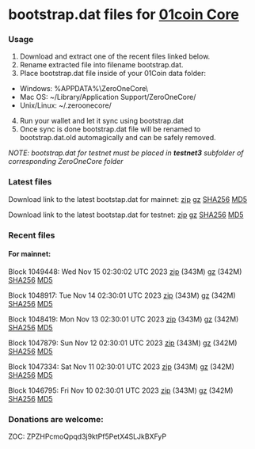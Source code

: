 # bootstrap.dat files for [01coin Core](https://01coin.io)

### Usage

1. Download and extract one of the recent files linked below.
2. Rename extracted file into filename bootstrap.dat.
3. Place bootstrap.dat file inside of your 01Coin data folder:
 - Windows: %APPDATA%\ZeroOneCore\
 - Mac OS: ~/Library/Application Support/ZeroOneCore/
 - Unix/Linux: ~/.zeroonecore/
4. Run your wallet and let it sync using bootstrap.dat
5. Once sync is done bootstrap.dat file will be renamed to bootstrap.dat.old automagically and can be safely removed.

_NOTE: bootstrap.dat for testnet must be placed in **testnet3** subfolder of corresponding ZeroOneCore folder_

### Latest files
Download link to the latest bootstap.dat for mainnet: [zip](https://files.01coin.io/mainnet/bootstrap.dat.zip) [gz](https://files.01coin.io/mainnet/bootstrap.dat.tar.gz) [SHA256](https://files.01coin.io/mainnet/sha256.txt) [MD5](https://files.01coin.io/mainnet/md5.txt)

Download link to the latest bootstap.dat for testnet: [zip](https://files.01coin.io/testnet/bootstrap.dat.zip) [gz](https://files.01coin.io/testnet/bootstrap.dat.tar.gz) [SHA256](https://files.01coin.io/testnet/sha256.txt) [MD5](https://files.01coin.io/testnet/md5.txt)

### Recent files

#### For mainnet:

Block 1049448: Wed Nov 15 02:30:02 UTC 2023 [zip](https://files.01coin.io/mainnet/2023-11-15/bootstrap.dat.zip) (343M) [gz](https://files.01coin.io/mainnet/2023-11-15/bootstrap.dat.tar.gz) (342M) [SHA256](https://files.01coin.io/mainnet/2023-11-15/sha256.txt) [MD5](https://files.01coin.io/mainnet/2023-11-15/md5.txt)

Block 1048917: Tue Nov 14 02:30:01 UTC 2023 [zip](https://files.01coin.io/mainnet/2023-11-14/bootstrap.dat.zip) (343M) [gz](https://files.01coin.io/mainnet/2023-11-14/bootstrap.dat.tar.gz) (342M) [SHA256](https://files.01coin.io/mainnet/2023-11-14/sha256.txt) [MD5](https://files.01coin.io/mainnet/2023-11-14/md5.txt)

Block 1048419: Mon Nov 13 02:30:01 UTC 2023 [zip](https://files.01coin.io/mainnet/2023-11-13/bootstrap.dat.zip) (343M) [gz](https://files.01coin.io/mainnet/2023-11-13/bootstrap.dat.tar.gz) (342M) [SHA256](https://files.01coin.io/mainnet/2023-11-13/sha256.txt) [MD5](https://files.01coin.io/mainnet/2023-11-13/md5.txt)

Block 1047879: Sun Nov 12 02:30:01 UTC 2023 [zip](https://files.01coin.io/mainnet/2023-11-12/bootstrap.dat.zip) (343M) [gz](https://files.01coin.io/mainnet/2023-11-12/bootstrap.dat.tar.gz) (342M) [SHA256](https://files.01coin.io/mainnet/2023-11-12/sha256.txt) [MD5](https://files.01coin.io/mainnet/2023-11-12/md5.txt)

Block 1047334: Sat Nov 11 02:30:01 UTC 2023 [zip](https://files.01coin.io/mainnet/2023-11-11/bootstrap.dat.zip) (343M) [gz](https://files.01coin.io/mainnet/2023-11-11/bootstrap.dat.tar.gz) (342M) [SHA256](https://files.01coin.io/mainnet/2023-11-11/sha256.txt) [MD5](https://files.01coin.io/mainnet/2023-11-11/md5.txt)

Block 1046795: Fri Nov 10 02:30:01 UTC 2023 [zip](https://files.01coin.io/mainnet/2023-11-10/bootstrap.dat.zip) (343M) [gz](https://files.01coin.io/mainnet/2023-11-10/bootstrap.dat.tar.gz) (342M) [SHA256](https://files.01coin.io/mainnet/2023-11-10/sha256.txt) [MD5](https://files.01coin.io/mainnet/2023-11-10/md5.txt)


### Donations are welcome:

ZOC: ZPZHPcmoQpqd3j9ktPf5PetX4SLJkBXFyP
